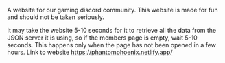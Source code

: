 A website for our gaming discord community. This website is made for fun and should not be taken seriously.

It may take the website 5-10 seconds for it to retrieve all the data from the JSON server it is using, so if the members page is empty, wait 5-10 seconds. This happens only when the page has not been opened in a few hours.
Link to website https://phantomphoenix.netlify.app/
